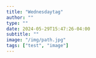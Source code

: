 ```yaml
---
title: "Wednesdaytag"
author: ""
type: ""
date: 2024-05-29T15:47:26-04:00
subtitle: ""
image: "/img/path.jpg"
tags: ["test", "image"]
---
```

